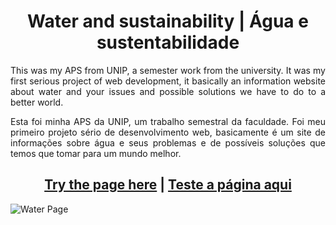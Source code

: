 <div align="center">
  <h1>Water and sustainability | Água e sustentabilidade</h1>
</div>

<div align="justify">
  <p>
    This was my APS from UNIP, a semester work from the university. It was my first serious project of web development, 
    it basically an information website about water and your issues and possible solutions we have to do to a better world.
  </p>

  <p>
    Esta foi minha APS da UNIP, um trabalho semestral da faculdade. Foi meu primeiro projeto sério de desenvolvimento web,
    basicamente é um site de informações sobre água e seus problemas e de possíveis soluções que temos que tomar para um mundo melhor.
  </p>
</div>

<div align="center">
   <h2>
    <a href="https://water-and-sustainability.vercel.app" target="_blank">Try the page here</a> |
    <a href="https://water-and-sustainability.vercel.app" target="_blank">Teste a página aqui</a>
   </h2>
</div>

![Water Page](https://github.com/Batatexy/Water-and-sustainability/assets/141431095/77d7caa3-b879-489f-884b-e599a12a8b89)

